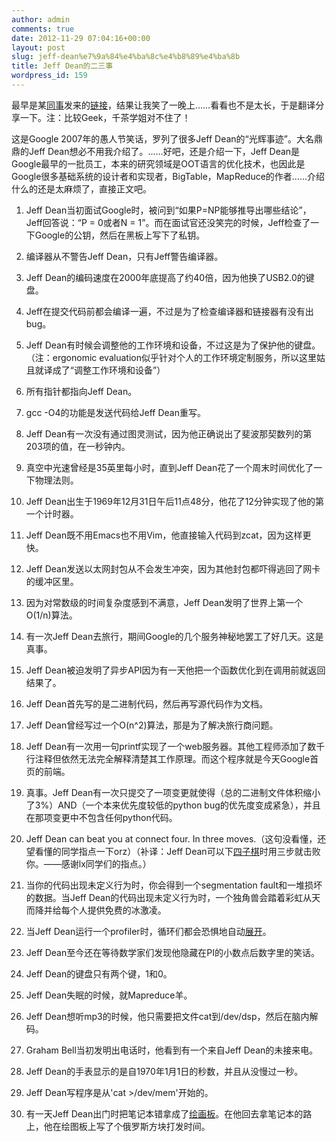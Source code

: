 ```yaml
---
author: admin
comments: true
date: 2012-11-29 07:04:16+00:00
layout: post
slug: jeff-dean%e7%9a%84%e4%ba%8c%e4%b8%89%e4%ba%8b
title: Jeff Dean的二三事
wordpress_id: 159
---
```


最早是某[同事](http://chen-xiao.com/)发来的[链接](http://www.quora.com/Jeff-Dean/What-are-all-the-Jeff-Dean-facts)，结果让我笑了一晚上……看看也不是太长，于是翻译分享一下。注：比较Geek，千茶学姐对不住了！

这是Google 2007年的愚人节笑话，罗列了很多Jeff Dean的“光辉事迹”。大名鼎鼎的Jeff Dean想必不用我介绍了。……好吧，还是介绍一下，Jeff Dean是Google最早的一批员工，本来的研究领域是OOT语言的优化技术，也因此是Google很多基础系统的设计者和实现者，BigTable，MapReduce的作者……介绍什么的还是太麻烦了，直接正文吧。

<!--more-->


  1. Jeff Dean当初面试Google时，被问到“如果P=NP能够推导出哪些结论”，Jeff回答说：“P = 0或者N = 1”。而在面试官还没笑完的时候，Jeff检查了一下Google的公钥，然后在黑板上写下了私钥。



  2. 编译器从不警告Jeff Dean，只有Jeff警告编译器。



  3. Jeff Dean的编码速度在2000年底提高了约40倍，因为他换了USB2.0的键盘。



  4. Jeff在提交代码前都会编译一遍，不过是为了检查编译器和链接器有没有出bug。



  5. Jeff Dean有时候会调整他的工作环境和设备，不过这是为了保护他的键盘。（注：ergonomic evaluation似乎针对个人的工作环境定制服务，所以这里姑且就译成了“调整工作环境和设备”）



  6. 所有指针都指向Jeff Dean。



  7. gcc -O4的功能是发送代码给Jeff Dean重写。



  8. Jeff Dean有一次没有通过图灵测试，因为他正确说出了斐波那契数列的第203项的值，在一秒钟内。



  9. 真空中光速曾经是35英里每小时，直到Jeff Dean花了一个周末时间优化了一下物理法则。



  10. Jeff Dean出生于1969年12月31日午后11点48分，他花了12分钟实现了他的第一个计时器。



  11. Jeff Dean既不用Emacs也不用Vim，他直接输入代码到zcat，因为这样更快。



  12. Jeff Dean发送以太网封包从不会发生冲突，因为其他封包都吓得逃回了网卡的缓冲区里。



  13. 因为对常数级的时间复杂度感到不满意，Jeff Dean发明了世界上第一个O(1/n)算法。



  14. 有一次Jeff Dean去旅行，期间Google的几个服务神秘地罢工了好几天。这是真事。



  15. Jeff Dean被迫发明了异步API因为有一天他把一个函数优化到在调用前就返回结果了。



  16. Jeff Dean首先写的是二进制代码，然后再写源代码作为文档。



  17. Jeff Dean曾经写过一个O(n^2)算法，那是为了解决旅行商问题。



  18. Jeff Dean有一次用一句printf实现了一个web服务器。其他工程师添加了数千行注释但依然无法完全解释清楚其工作原理。而这个程序就是今天Google首页的前端。



  19. 真事。Jeff Dean有一次只提交了一项变更就使得（总的二进制文件体积缩小了3%）AND（一个本来优先度较低的python bug的优先度变成紧急），并且在那项变更中不包含任何python代码。



  20. Jeff Dean can beat you at connect four. In three moves.（这句没看懂，还望看懂的同学指点一下orz）（补译：Jeff Dean可以下[四子棋](http://en.wikipedia.org/wiki/Connect_Four)时用三步就击败你。——感谢lx同学们的指点。）



  21. 当你的代码出现未定义行为时，你会得到一个segmentation fault和一堆损坏的数据。当Jeff Dean的代码出现未定义行为时，一个独角兽会踏着彩虹从天而降并给每个人提供免费的冰激凌。



  22. 当Jeff Dean运行一个profiler时，循环们都会恐惧地自动[展开](http://zh.wikipedia.org/wiki/%E5%BE%AA%E7%8E%AF%E5%B1%95%E5%BC%80)。



  23. Jeff Dean至今还在等待数学家们发现他隐藏在PI的小数点后数字里的笑话。



  24. Jeff Dean的键盘只有两个键，1和0。



  25. Jeff Dean失眠的时候，就Mapreduce羊。



  26. Jeff Dean想听mp3的时候，他只需要把文件cat到/dev/dsp，然后在脑内解码。



  27. Graham Bell当初发明出电话时，他看到有一个来自Jeff Dean的未接来电。



  28. Jeff Dean的手表显示的是自1970年1月1日的秒数，并且从没慢过一秒。



  29. Jeff Dean写程序是从'cat >/dev/mem'开始的。



  30. 有一天Jeff Dean出门时把笔记本错拿成了[绘画板](http://en.wikipedia.org/wiki/Etch_A_Sketch)。在他回去拿笔记本的路上，他在绘图板上写了个俄罗斯方块打发时间。



